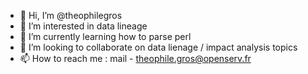 - 👋 Hi, I’m @theophilegros
- 👀 I’m interested in data lineage
- 🌱 I’m currently learning how to parse perl 
- 💞️ I’m looking to collaborate on data lienage / impact analysis topics
- 📫 How to reach me : mail  - theophile.gros@openserv.fr

<!---
theophilegros/theophilegros is a ✨ special ✨ repository because its `README.md` (this file) appears on your GitHub profile.
You can click the Preview link to take a look at your changes.
--->
